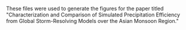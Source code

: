 These files were used to generate the figures for the paper titled "Characterization and Comparison of Simulated Precipitation Efficiency from Global Storm-Resolving Models over the Asian Monsoon Region."

